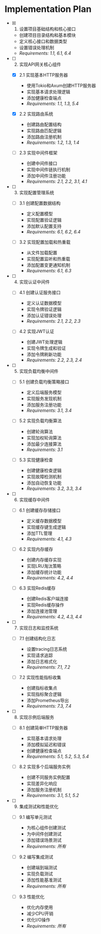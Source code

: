 # Implementation Plan

- [x] 1. 设置项目基础结构和核心接口
  - 创建项目目录结构和基本模块
  - 定义核心接口和数据类型
  - 设置错误处理机制
  - _Requirements: 1.1, 6.1, 6.4_

- [ ] 2. 实现API网关核心组件
  - [x] 2.1 实现基本HTTP服务器
    - 使用Tokio和Axum创建HTTP服务器
    - 实现基本请求处理逻辑
    - 添加健康检查端点
    - _Requirements: 1.1, 1.3, 5.4_
  
  - [x] 2.2 实现路由系统
    - 创建路由配置结构
    - 实现路由匹配逻辑
    - 添加路由注册机制
    - _Requirements: 1.2, 1.3, 1.4_
  
  - [ ] 2.3 实现中间件框架
    - 创建中间件接口
    - 实现中间件链执行机制
    - 添加中间件注册功能
    - _Requirements: 2.1, 2.2, 3.1, 4.1_

- [ ] 3. 实现配置管理系统
  - [ ] 3.1 创建配置数据结构
    - 定义配置模型
    - 实现配置验证逻辑
    - 添加默认配置支持
    - _Requirements: 6.1, 6.2, 6.4_
  
  - [ ] 3.2 实现配置加载和热重载
    - 从文件加载配置
    - 实现配置监听和热重载
    - 添加配置变更通知机制
    - _Requirements: 6.1, 6.3_

- [ ] 4. 实现认证中间件
  - [ ] 4.1 创建认证服务接口
    - 定义认证数据模型
    - 实现令牌验证逻辑
    - 添加认证错误处理
    - _Requirements: 2.1, 2.2, 2.3_
  
  - [ ] 4.2 实现JWT认证
    - 创建JWT处理逻辑
    - 实现令牌生成和验证
    - 添加令牌刷新功能
    - _Requirements: 2.2, 2.3, 2.4_

- [ ] 5. 实现负载均衡中间件
  - [ ] 5.1 创建负载均衡策略接口
    - 定义后端服务模型
    - 实现服务发现机制
    - 添加服务注册功能
    - _Requirements: 3.1, 3.4_
  
  - [ ] 5.2 实现负载均衡算法
    - 创建轮询算法
    - 实现加权轮询算法
    - 添加最少连接算法
    - _Requirements: 3.1_
  
  - [ ] 5.3 实现健康检查
    - 创建健康检查逻辑
    - 实现故障检测机制
    - 添加自动恢复功能
    - _Requirements: 3.2, 3.3, 3.4_

- [ ] 6. 实现缓存中间件
  - [ ] 6.1 创建缓存存储接口
    - 定义缓存数据模型
    - 实现缓存键生成逻辑
    - 添加TTL管理
    - _Requirements: 4.1, 4.3_
  
  - [ ] 6.2 实现内存缓存
    - 创建内存缓存实现
    - 实现LRU淘汰策略
    - 添加缓存统计功能
    - _Requirements: 4.2, 4.4_
  
  - [ ] 6.3 实现Redis缓存
    - 创建Redis客户端连接
    - 实现Redis缓存操作
    - 添加连接池管理
    - _Requirements: 4.2, 4.3, 4.4_

- [ ] 7. 实现日志和监控系统
  - [ ] 7.1 创建结构化日志
    - 设置tracing日志系统
    - 实现请求追踪
    - 添加日志格式化
    - _Requirements: 7.1, 7.2_
  
  - [ ] 7.2 实现性能指标收集
    - 创建指标收集点
    - 实现指标聚合逻辑
    - 添加Prometheus导出
    - _Requirements: 7.3, 7.4_

- [ ] 8. 实现示例后端服务
  - [ ] 8.1 创建简单HTTP服务器
    - 实现基本请求处理
    - 添加模拟延迟和错误
    - 创建健康检查端点
    - _Requirements: 5.1, 5.2, 5.3, 5.4_
  
  - [ ] 8.2 实现多个后端服务实例
    - 创建不同服务实例配置
    - 实现差异化响应
    - 添加服务注册机制
    - _Requirements: 3.1, 5.1, 5.2_

- [ ] 9. 集成测试和性能优化
  - [ ] 9.1 编写单元测试
    - 为核心组件创建测试
    - 为中间件创建测试
    - 添加错误场景测试
    - _Requirements: 所有_
  
  - [ ] 9.2 编写集成测试
    - 创建端到端测试
    - 实现负载测试
    - 添加性能基准测试
    - _Requirements: 所有_
  
  - [ ] 9.3 性能优化
    - 优化内存使用
    - 减少CPU开销
    - 优化I/O操作
    - _Requirements: 所有_
